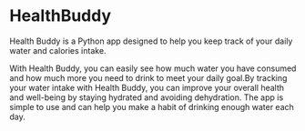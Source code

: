 # HealthBuddy
Health Buddy is a Python app designed to help you keep track of your daily water and calories intake.

With Health Buddy, you can easily see how much water you have consumed and how much more you need to drink to meet your daily goal.By tracking your water intake with Health Buddy, you can improve your overall health and well-being by staying hydrated and avoiding dehydration. The app is simple to use and can help you make a habit of drinking enough water each day.
